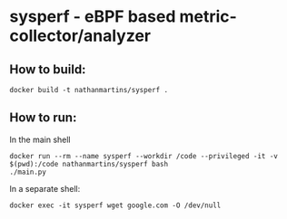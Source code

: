 # sysperf - eBPF based metric-collector/analyzer 


## How to build: 

```shell
docker build -t nathanmartins/sysperf . 
```

## How to run: 

In the main shell
```shell
docker run --rm --name sysperf --workdir /code --privileged -it -v $(pwd):/code nathanmartins/sysperf bash 
./main.py
```

In a separate shell:
```shell
docker exec -it sysperf wget google.com -O /dev/null
```
